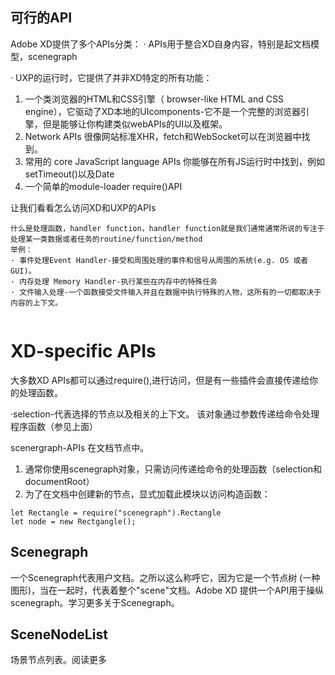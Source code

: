 ## 可行的API
Adobe XD提供了多个APIs分类：
· APIs用于整合XD自身内容，特别是起文档模型，scenegraph

· UXP的运行时，它提供了并非XD特定的所有功能：
1. 一个类浏览器的HTML和CSS引擎（ browser-like HTML and CSS engine），它驱动了XD本地的UIcomponents-它不是一个完整的浏览器引擎，但是能够让你构建类似webAPIs的UI以及框架。
2. Network APIs 很像网站标准XHR，fetch和WebSocket可以在浏览器中找到。
3. 常用的 core JavaScript language APIs 你能够在所有JS运行时中找到，例如setTimeout()以及Date
4. 一个简单的module-loader require()API

让我们看看怎么访问XD和UXP的APIs

```
什么是处理函数，handler function，handler function就是我们通常通常所说的专注于处理某一类数据或者任务的routine/function/method
举例：
· 事件处理Event Handler-接受和周围处理的事件和信号从周围的系统(e.g. OS 或者 GUI)。
· 内存处理 Memory Handler-执行某些在内存中的特殊任务
· 文件输入处理-一个函数接受文件输入并且在数据中执行特殊的人物，这所有的一切都取决于内容的上下文。


```
# XD-specific APIs
大多数XD APIs都可以通过require(),进行访问，但是有一些插件会直接传递给你的处理函数。

·selection-代表选择的节点以及相关的上下文。
 该对象通过参数传递给命令处理程序函数（参见上面）

scenergraph-APIs 在文档节点中。
1. 通常你使用scenegraph对象，只需访问传递给命令的处理函数（selection和documentRoot）
2. 为了在文档中创建新的节点，显式加载此模块以访问构造函数：
```
let Rectangle = require("scenegraph").Rectangle
let node = new Rectgangle();
```
## Scenegraph
一个Scenegraph代表用户文档。之所以这么称呼它，因为它是一个节点树 (一种图形)，当在一起时，代表着整个"scene"文档。Adobe XD 提供一个API用于操纵scenegraph。学习更多关于Scenegraph。


## SceneNodeList
场景节点列表。阅读更多